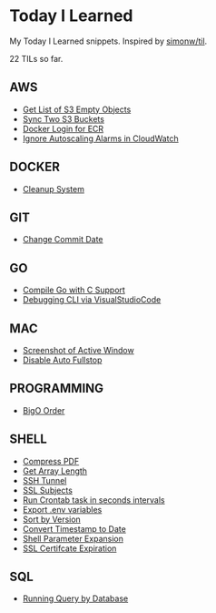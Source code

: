 # Today I Learned

My Today I Learned snippets. Inspired by [simonw/til](https://github.com/simonw/til).

<!-- drop -->
22 TILs so far.

## AWS
 - [Get List of S3 Empty Objects](aws/s3-empty-objects.md)
 - [Sync Two S3 Buckets](aws/s3-sync-buckets.md)
 - [Docker Login for ECR](aws/ecr-docker-login.md)
 - [Ignore Autoscaling Alarms in CloudWatch](aws/cloudwatch-autoscaling-alarms.md)

## DOCKER
 - [Cleanup System](docker/cleanup-system.md)

## GIT
 - [Change Commit Date](git/change-commit-date.md)

## GO
 - [Compile Go with C Support](go/compile-c-support.md)
 - [Debugging CLI via VisualStudioCode](go/cli-debugging-vscode.md)

## MAC
 - [Screenshot of Active Window](mac/screenshot-active-window.md)
 - [Disable Auto Fullstop](mac/disable-auto-fullstop.md)

## PROGRAMMING
 - [BigO Order](programming/big-o-order.md)

## SHELL
 - [Compress PDF](shell/pdf-compress.md)
 - [Get Array Length](shell/array-length.md)
 - [SSH Tunnel](shell/ssh-tunnel.md)
 - [SSL Subjects](shell/ssl-cert-subject.md)
 - [Run Crontab task in seconds intervals](shell/crontab-less-than-minute.md)
 - [Export .env variables](shell/dotenv-export-variables.md)
 - [Sort by Version](shell/sort-by-version.md)
 - [Convert Timestamp to Date](shell/timestamp_convert.md)
 - [Shell Parameter Expansion](shell/parameter-expansion.md)
 - [SSL Certifcate Expiration](shell/ssl-cert-expiration.md)

## SQL
 - [Running Query by Database](sql/running-queries-by-db.md)

